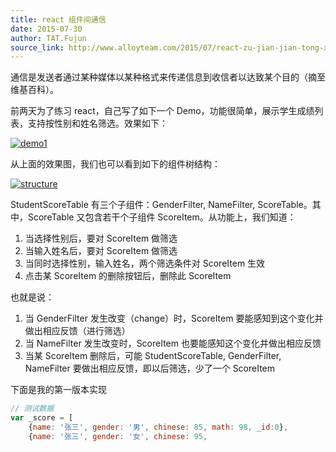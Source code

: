 ```yaml
---
title: react 组件间通信
date: 2015-07-30
author: TAT.Fujun
source_link: http://www.alloyteam.com/2015/07/react-zu-jian-jian-tong-xin/
---
```


<!-- {% raw %} - for jekyll -->

通信是发送者通过某种媒体以某种格式来传递信息到收信者以达致某个目的（摘至维基百科）。

前两天为了练习 react，自己写了如下一个 Demo，功能很简单，展示学生成绩列表，支持按性别和姓名筛选。效果如下：

[![demo1](http://www.alloyteam.com/wp-content/uploads/2015/07/demo1.gif)](http://www.alloyteam.com/wp-content/uploads/2015/07/demo1.gif)

从上面的效果图，我们也可以看到如下的组件树结构：

[![structure](http://www.alloyteam.com/wp-content/uploads/2015/07/structure.png)](http://www.alloyteam.com/wp-content/uploads/2015/07/structure.png)

StudentScoreTable 有三个子组件：GenderFilter, NameFilter, ScoreTable。其中，ScoreTable 又包含若干个子组件 ScoreItem。从功能上，我们知道：

1.  当选择性别后，要对 ScoreItem 做筛选
2.  当输入姓名后，要对 ScoreItem 做筛选
3.  当同时选择性别，输入姓名，两个筛选条件对 ScoreItem 生效
4.  点击某 ScoreItem 的删除按钮后，删除此 ScoreItem

也就是说：

1.  当 GenderFilter 发生改变（change）时，ScoreItem 要能感知到这个变化并做出相应反馈（进行筛选）
2.  当 NameFilter 发生改变时，ScoreItem 也要能感知这个变化并做出相应反馈
3.  当某 ScoreItem 删除后，可能 StudentScoreTable, GenderFilter, NameFilter 要做出相应反馈，即以后筛选，少了一个 ScoreItem

下面是我的第一版本实现

```javascript
// 测试数据
var _score = [
    {name: '张三', gender: '男', chinese: 85, math: 98, _id:0},
    {name: '张三', gender: '女', chinese: 95, 
```


<!-- {% endraw %} - for jekyll -->